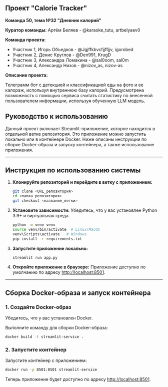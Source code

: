 ## Проект "Calorie Tracker" 
**Команда 50, тема №32 "Дневник калорий"**

**Куратор команды:** Артём Беляев - @karaoke_tutu, artbelyaev0

**Команда проекта:**
- Участник 1, Игорь Объедков - @Jgjffkbvcfjjffjjv, igorobed
- Участник 2, Денис Круглов - @Den991, KrugD
- Участник 3, Александра Ломакина - @sal0oom, sal0m
- Участник 4, Александр Низов - @nizov_as, nizov-as

**Описание проекта:**

Телеграмм бот с детекцией и классификацией еды на фото и ее калораж, используя внутреннюю базу калорий. Предусмотрена возможность с помощью сервиса считать статистику по внесенной пользователем информации, используя обученную LLM модель.

## Руководство к использованию
Данный проект включает Streamlit-приложение, которое находится в отдельной ветке репозитория. Это приложение можно запустить локально или в контейнере Docker. Ниже описаны инструкции по сборке Docker-образа и запуску контейнера, а также использование приложения.

---

## Инструкция по использованию системы

1. **Клонируйте репозиторий и перейдите в ветку с приложением:**
   ```bash
   git clone <URL_репозитория>
   cd <папка_репозитория>
   git checkout <название_ветки>
   ```

2. **Установите зависимости:**
   Убедитесь, что у вас установлен Python 3.9+ и виртуальная среда.
   ```bash
   python -m venv venv
   source venv/bin/activate  # Linux/MacOS
   venv\Scripts\activate   # Windows
   pip install -r requirements.txt
   ```

3. **Запустите приложение локально:**
   ```bash
   streamlit run app.py
   ```

4. **Откройте приложение в браузере:**
   Приложение доступно по умолчанию по адресу [http://localhost:8501](http://localhost:8501).

---

## Сборка Docker-образа и запуск контейнера

### 1. **Создайте Docker-образ**
Убедитесь, что у вас установлен Docker.

Выполните команду для сборки Docker-образа:
```bash
docker build -t streamlit-service .
```

### 2. **Запустите контейнер**
Запустите контейнер с приложением:
```bash
docker run -p 8501:8501 streamlit-service
```

Теперь приложение будет доступно по адресу [http://localhost:8501](http://localhost:8501).


